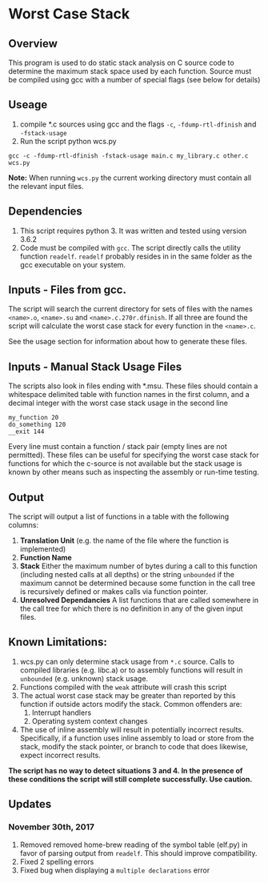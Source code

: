 # Worst Case Stack

## Overview
This program is used to do static stack analysis on C source code to determine the maximum stack space used by each function.  Source must be compiled using gcc with a number of special flags (see below for details)

## Useage
1. compile *.c sources using gcc and the flags `-c`, `-fdump-rtl-dfinish` and `-fstack-usage`
2. Run the script python wcs.py

```
gcc -c -fdump-rtl-dfinish -fstack-usage main.c my_library.c other.c
wcs.py
```

**Note:** When running `wcs.py` the current working directory must contain all the relevant input files.


## Dependencies
1. This script requires python 3.  It was written and tested using version 3.6.2
2. Code must be compiled with `gcc`.  The script directly calls the utility function `readelf`.  `readelf` probably
resides in in the same folder as the gcc executable on your system.

## Inputs - Files from gcc.
The script will search the current directory for sets of files with the names `<name>.o`, `<name>.su` and `<name>.c.270r.dfinish`. If all three are found the script will calculate the worst case stack for every function in the `<name>.c`.

See the usage section for information about how to generate these files.

## Inputs - Manual Stack Usage Files
The scripts also look in files ending with *.msu.  These files should contain a whitespace delimited table with function names in the first column, and a decimal integer with the worst case stack usage in the second line 

```
my_function 20
do_something 120
__exit 144
```

Every line must contain a function / stack pair (empty lines are not permitted).  These files can be useful for specifying the worst case stack for functions for which the c-source is not available but the stack usage is known by other means such as inspecting the assembly or run-time testing.

## Output
The script will output a list of functions in a table with the following columns:

1. **Translation Unit** (e.g. the name of the file where the function is implemented)
2. **Function Name**
3. **Stack** Either the maximum number of bytes during a call to this function (including nested calls at all depths)
or the string `unbounded` if the maximum cannot be determined because some function in the call tree is recursively defined or makes calls via function pointer.
4. **Unresolved Dependancies** A list functions that are called somewhere in the call tree for which there is no
definition in any of the given input files.

## Known Limitations:
1. wcs.py can only determine stack usage from `*.c` source.  Calls to compiled libraries (e.g. libc.a) or to assembly functions will result in `unbounded` (e.g. unknown) stack usage.
2. Functions compiled with the `weak` attribute will crash this script
3. The actual worst case stack may be greater than reported by this function if outside actors modify the stack.  Common offenders are:
    1. Interrupt handlers
    2. Operating system context changes
4. The use of inline assembly will result in potentially incorrect results.  Specifically, if a function uses inline assembly to load or store from the stack, modify the stack pointer, or branch to code that does likewise, expect incorrect results.  

**The script has no way to detect situations 3 and 4.  In the presence of these conditions the script will still complete successfully.  Use caution.**

## Updates

### November 30th, 2017
1. Removed removed home-brew reading of the symbol table (elf.py) in favor of parsing output from `readelf`.  This should improve compatibility.
2. Fixed 2 spelling errors
3. Fixed bug when displaying a `multiple declarations` error